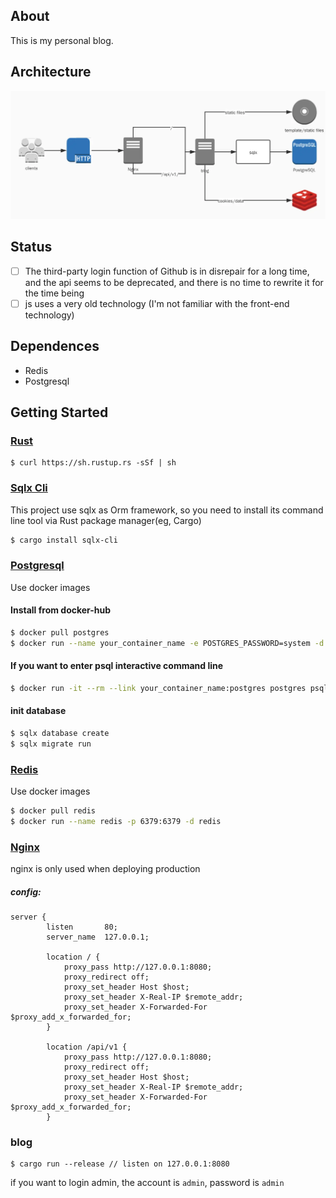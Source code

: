 ## About

This is my personal blog.

## Architecture

![img](imges/architecture.webp)

## Status

- [ ] The third-party login function of Github is in disrepair for a long time, and the api seems 
  to be deprecated, and there is no time to rewrite it for the time being
- [ ] js uses a very old technology (I'm not familiar with the front-end technology)

## Dependences
- Redis
- Postgresql

## Getting Started

### [Rust](https://www.rust-lang.org/)

```
$ curl https://sh.rustup.rs -sSf | sh
```

### [Sqlx Cli](https://github.com/launchbadge/sqlx)
This project use sqlx as Orm framework, so you need to install its command line tool via Rust package manager(eg, Cargo)
```bash
$ cargo install sqlx-cli
```

### [Postgresql](https://www.postgresql.org/)
Use docker images

#### Install from docker-hub
```bash
$ docker pull postgres
$ docker run --name your_container_name -e POSTGRES_PASSWORD=system -d -p 5432:5432 postgres
```

#### If you want to enter psql interactive command line
```bash
$ docker run -it --rm --link your_container_name:postgres postgres psql -h postgres -U postgres
```

#### init database
```bash
$ sqlx database create
$ sqlx migrate run
```

### [Redis](https://github.com/redis/redis)
Use docker images

```bash
$ docker pull redis
$ docker run --name redis -p 6379:6379 -d redis
```

### [Nginx](http://nginx.org/en/download.html)
nginx is only used when deploying production

##### config:
```
server {
        listen       80;
        server_name  127.0.0.1;

        location / {
            proxy_pass http://127.0.0.1:8080;
            proxy_redirect off;
            proxy_set_header Host $host;
            proxy_set_header X-Real-IP $remote_addr;
            proxy_set_header X-Forwarded-For $proxy_add_x_forwarded_for;
        }

        location /api/v1 {
            proxy_pass http://127.0.0.1:8080;
            proxy_redirect off;
            proxy_set_header Host $host;
            proxy_set_header X-Real-IP $remote_addr;
            proxy_set_header X-Forwarded-For $proxy_add_x_forwarded_for;
        }
```

### blog
```
$ cargo run --release // listen on 127.0.0.1:8080
```

if you want to login admin, the account is `admin`, password is `admin`
